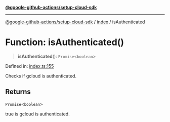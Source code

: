 [**@google-github-actions/setup-cloud-sdk**](../../README.md)

***

[@google-github-actions/setup-cloud-sdk](../../modules.md) / [index](../README.md) / isAuthenticated

# Function: isAuthenticated()

> **isAuthenticated**(): `Promise`\<`boolean`\>

Defined in: [index.ts:155](https://github.com/google-github-actions/setup-cloud-sdk/blob/main/src/index.ts#L155)

Checks if gcloud is authenticated.

## Returns

`Promise`\<`boolean`\>

true is gcloud is authenticated.
